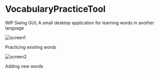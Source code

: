 # VocabularyPracticeTool
WIP
Swing GUI; A small desktop application for learning words in another language






![screen1](https://user-images.githubusercontent.com/77972735/148258280-06e90d96-e5f5-4c72-bf7f-63d9dc3c53c5.png)

Practicing existing words




![screen2](https://user-images.githubusercontent.com/77972735/148258282-8f2a0ed7-3142-4cca-a799-dd50cfe960f8.png)

Adding new words
